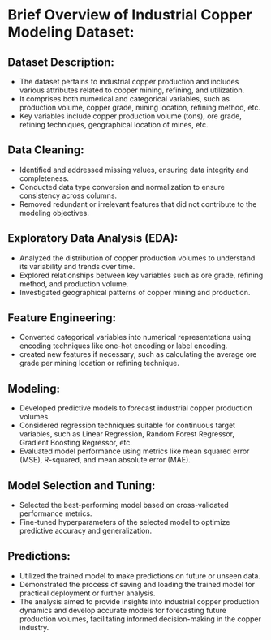 # Brief Overview of Industrial Copper Modeling Dataset:

## Dataset Description:
- The dataset pertains to industrial copper production and includes various attributes related to copper mining, refining, and utilization.
- It comprises both numerical and categorical variables, such as production volume, copper grade, mining location, refining method, etc.
- Key variables include copper production volume (tons), ore grade, refining techniques, geographical location of mines, etc.
## Data Cleaning:
- Identified and addressed missing values, ensuring data integrity and completeness.
- Conducted data type conversion and normalization to ensure consistency across columns.
- Removed redundant or irrelevant features that did not contribute to the modeling objectives.
## Exploratory Data Analysis (EDA):
- Analyzed the distribution of copper production volumes to understand its variability and trends over time.
- Explored relationships between key variables such as ore grade, refining method, and production volume.
- Investigated geographical patterns of copper mining and production.
## Feature Engineering:
- Converted categorical variables into numerical representations using encoding techniques like one-hot encoding or label encoding.
- created new features if necessary, such as calculating the average ore grade per mining location or refining technique.
## Modeling:
- Developed predictive models to forecast industrial copper production volumes.
- Considered regression techniques suitable for continuous target variables, such as Linear Regression, Random Forest Regressor, Gradient Boosting Regressor, etc.
- Evaluated model performance using metrics like mean squared error (MSE), R-squared, and mean absolute error (MAE).
## Model Selection and Tuning:
- Selected the best-performing model based on cross-validated performance metrics.
- Fine-tuned hyperparameters of the selected model to optimize predictive accuracy and generalization.
## Predictions:
- Utilized the trained model to make predictions on future or unseen data.
- Demonstrated the process of saving and loading the trained model for practical deployment or further analysis.
- The analysis aimed to provide insights into industrial copper production dynamics and develop accurate models for forecasting future production volumes, facilitating informed decision-making in the copper industry.





